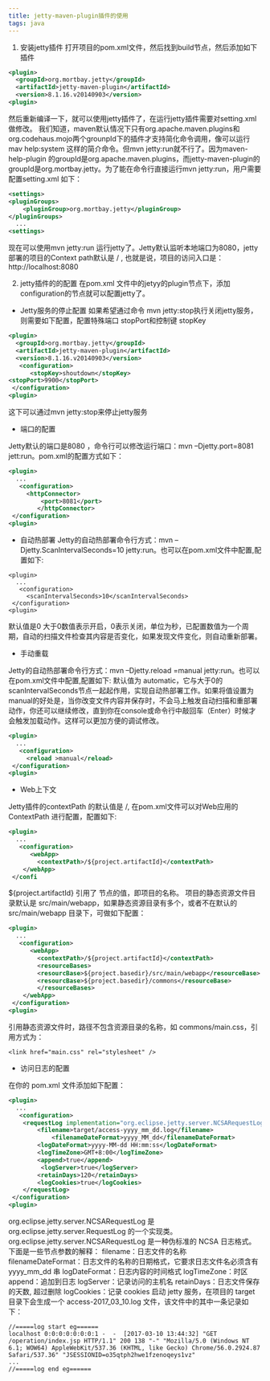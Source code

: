 ```yaml
---
title: jetty-maven-plugin插件的使用
tags: java
---
```


1. 安装jetty插件 
打开项目的pom.xml文件，然后找到build节点，然后添加如下插件
```xml
<plugin>
  <groupId>org.mortbay.jetty</groupId>
  <artifactId>jetty-maven-plugin</artifactId>
  <version>8.1.16.v20140903</version>
<plugin>

```
<!--more-->
然后重新编译一下，就可以使用jetty插件了，在运行jetty插件需要对setting.xml做修改。
我们知道，maven默认情况下只有org.apache.maven.plugins和org.codehaus.mojo两个grounpId下的插件才支持简化命令调用，像可以运行mav help:system 这样的简介命令。但mvn jetty:run就不行了。因为maven-help-plugin 的groupId是org.apache.maven.plugins，而jetty-maven-plugin的groupId是org.mortbay.jetty。为了能在命令行直接运行mvn  jetty:run，用户需要配置setting.xml 如下：

```xml
<settings>
<pluginGroups>
	<pluginGroup>org.mortbay.jetty</pluginGroup>
</pluginGroups>
  ...
<settings>

```

现在可以使用mvn jetty:run 运行jetty了。Jetty默认监听本地端口为8080，jetty部署的项目的Context  path默认是 / , 也就是说，项目的访问入口是：http://localhost:8080

2. jetty插件的的配置
在pom.xml 文件中的jetyy的plugin节点下，添加configuration的节点就可以配置jetty了。
- Jetty服务的停止配置 
如果希望通过命令 mvn jetty:stop执行关闭jetty服务，则需要如下配置，配置特殊端口 stopPort和控制键 stopKey
```xml
<plugin>
  <groupId>org.mortbay.jetty</groupId>
  <artifactId>jetty-maven-plugin</artifactId>
  <version>8.1.16.v20140903</version>
   <configuration>
	  <stopKey>shoutdown</stopKey>
<stopPort>9900</stopPort>
 </configuration>
<plugin>

```
这下可以通过mvn jetty:stop来停止jetty服务

- 端口的配置

Jetty默认的端口是8080 ，命令行可以修改运行端口：mvn –Djetty.port=8081 jett:run。pom.xml的配置方式如下：

```xml
<plugin>
  ...
   <configuration>
	 <httpConnector>
         <port>8081</port>
		</httpConnector>
 </configuration>
<plugin>

```

- 自动热部署
Jetty的自动热部署命令行方式：mvn –Djetty.ScanIntervalSeconds=10 jetty:run。也可以在pom.xml文件中配置,配置如下:

```
<plugin>
  ...
   <configuration>
	 <scanIntervalSeconds>10</scanIntervalSeconds>
 </configuration>
<plugin>

```
默认值是0 大于0数值表示开启，0表示关闭，单位为秒，已配置数值为一个周期，自动的扫描文件检查其内容是否变化，如果发现文件变化，则自动重新部署。

- 手动重载

Jetty的自动热部署命令行方式：mvn –Djetty.reload =manual jetty:run。也可以在pom.xml文件中配置,配置如下:
默认值为 automatic，它与大于0的scanIntervalSeconds节点一起起作用，实现自动热部署工作。如果将值设置为manual的好处是，当你改变文件内容并保存时，不会马上触发自动扫描和重部署动作，你还可以继续修改，直到你在console或命令行中敲回车（Enter）时候才会触发加载动作。这样可以更加方便的调试修改。

```xml
<plugin>
  ...
   <configuration>
	 <reload >manual</reload>
 </configuration>
<plugin>

```
- Web上下文

Jetty插件的contextPath 的默认值是 /, 在pom.xml文件可以对Web应用的ContextPath 进行配置，配置如下:

```xml
<plugin>
  ...
   <configuration>
	  <webApp>
		<contextPath>/${project.artifactId}</contextPath>
	</webApp>
 </confi

```
${project.artifactId} 引用了 <artifactId> 节点的值，即项目的名称。
项目的静态资源文件目录默认是 src/main/webapp，如果静态资源目录有多个，或者不在默认的 src/main/webapp 目录下，可做如下配置：
```xml
<plugin>
  ...
   <configuration>
	  <webApp>
		<contextPath>/${project.artifactId}</contextPath>
		<resourceBases>
		<resourcBase>${project.basedir}/src/main/webapp</resourceBase>
 		<resourcBase>${project.basedir}/commons</resourceBase>
		</resourceBases>
	</webApp>
 </configuration>
<plugin>

```

引用静态资源文件时，路径不包含资源目录的名称，如 commons/main.css，引用方式为：
```
<link href="main.css" rel="stylesheet" />
```

- 访问日志的配置

在你的 pom.xml 文件添加如下配置： 
```xml
<plugin>
  ...
   <configuration>
	<requestLog implementation="org.eclipse.jetty.server.NCSARequestLog">
  		<filename>target/access-yyyy_mm_dd.log</filename>
            <filenameDateFormat>yyyy_MM_dd</filenameDateFormat>
  		<logDateFormat>yyyy-MM-dd HH:mm:ss</logDateFormat>
  		<logTimeZone>GMT+8:00</logTimeZone>
  		<append>true</append>
 		 <logServer>true</logServer>
  		<retainDays>120</retainDays>
  		<logCookies>true</logCookies>
 	</requestLog>
 </configuration>
<plugin>

```

org.eclipse.jetty.server.NCSARequestLog 是 org.eclipse.jetty.server.RequestLog 的一个实现类。
org.eclipse.jetty.server.NCSARequestLog 是一种伪标准的 NCSA 日志格式。下面是一些节点参数的解释：
filename：日志文件的名称
filenameDateFormat：日志文件的名称的日期格式，它要求日志文件名必须含有 yyyy_mm_dd 串
logDateFormat：日志内容的时间格式
logTimeZone：时区
append：追加到日志
logServer：记录访问的主机名
retainDays：日志文件保存的天数, 超过删除
logCookies：记录 cookies
启动 jetty 服务，在项目的 target 目录下会生成一个 access-2017_03_10.log 文件，该文件中的其中一条记录如下：

```
//=====log start eg======
localhost 0:0:0:0:0:0:0:1 -  -  [2017-03-10 13:44:32] "GET /operation/index.jsp HTTP/1.1" 200 138 "-" "Mozilla/5.0 (Windows NT 6.1; WOW64) AppleWebKit/537.36 (KHTML, like Gecko) Chrome/56.0.2924.87 Safari/537.36" "JSESSIONID=o35qtph2hwe1fzenoqeys1vz"
...
//=====log end eg======
```
